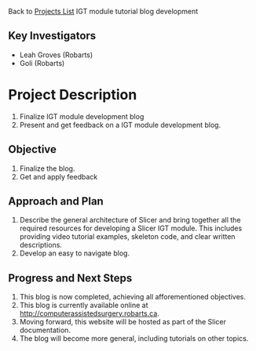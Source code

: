 Back to [Projects List](../../README.md#ProjectsList)
IGT module tutorial blog development

## Key Investigators
- Leah Groves (Robarts)
- Goli (Robarts)

# Project Description
1. Finalize IGT module development blog
2. Present and get feedback on a IGT module development blog.

## Objective
1. Finalize the blog.
2. Get and apply feedback

## Approach and Plan

1. Describe the general architecture of Slicer and bring together all the required resources for developing a Slicer IGT module. This includes providing video tutorial examples, skeleton code, and clear written descriptions.
2. Develop an easy to navigate blog.

## Progress and Next Steps
1. This blog is now completed, achieving all afforementioned objectives.
2. This blog is currently available online at http://computerassistedsurgery.robarts.ca.
3. Moving forward, this website will be hosted as part of the Slicer documentation.
4. The blog will become more general, including tutorials on other topics.
